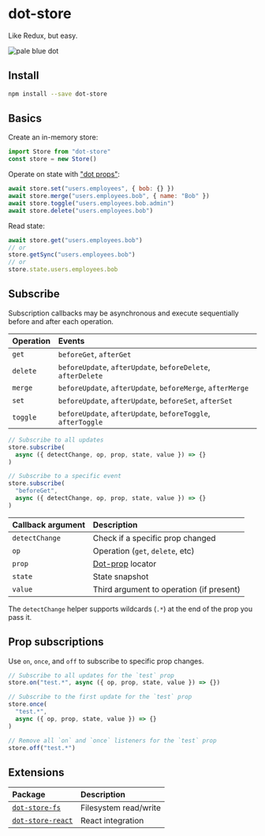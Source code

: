# dot-store

Like Redux, but easy.

![pale blue dot](https://qph.fs.quoracdn.net/main-qimg-347d2c178e6bf511ee5b91e8276c79fa)

## Install

```bash
npm install --save dot-store
```

## Basics

Create an in-memory store:

```js
import Store from "dot-store"
const store = new Store()
```

Operate on state with ["dot props"](https://github.com/debitoor/dot-prop-immutable#readme):

```js
await store.set("users.employees", { bob: {} })
await store.merge("users.employees.bob", { name: "Bob" })
await store.toggle("users.employees.bob.admin")
await store.delete("users.employees.bob")
```

Read state:

```js
await store.get("users.employees.bob")
// or
store.getSync("users.employees.bob")
// or
store.state.users.employees.bob
```

## Subscribe

Subscription callbacks may be asynchronous and execute sequentially before and after each operation.

| Operation | Events                                                       |
| :-------- | :----------------------------------------------------------- |
| `get`     | `beforeGet`, `afterGet`                                      |
| `delete`  | `beforeUpdate`, `afterUpdate`, `beforeDelete`, `afterDelete` |
| `merge`   | `beforeUpdate`, `afterUpdate`, `beforeMerge`, `afterMerge`   |
| `set`     | `beforeUpdate`, `afterUpdate`, `beforeSet`, `afterSet`       |
| `toggle`  | `beforeUpdate`, `afterUpdate`, `beforeToggle`, `afterToggle` |

```js
// Subscribe to all updates
store.subscribe(
  async ({ detectChange, op, prop, state, value }) => {}
)

// Subscribe to a specific event
store.subscribe(
  "beforeGet",
  async ({ detectChange, op, prop, state, value }) => {}
)
```

| Callback argument | Description                                                               |
| :---------------- | :------------------------------------------------------------------------ |
| `detectChange`    | Check if a specific prop changed                                          |
| `op`              | Operation (`get`, `delete`, etc)                                          |
| `prop`            | [Dot-prop](https://github.com/debitoor/dot-prop-immutable#readme) locator |
| `state`           | State snapshot                                                            |
| `value`           | Third argument to operation (if present)                                  |

The `detectChange` helper supports wildcards (`.*`) at the end of the prop you pass it.

## Prop subscriptions

Use `on`, `once`, and `off` to subscribe to specific prop changes.

```js
// Subscribe to all updates for the `test` prop
store.on("test.*", async ({ op, prop, state, value }) => {})

// Subscribe to the first update for the `test` prop
store.once(
  "test.*",
  async ({ op, prop, state, value }) => {}
)

// Remove all `on` and `once` listeners for the `test` prop
store.off("test.*")
```

## Extensions

| Package                                                                                             | Description           |
| :-------------------------------------------------------------------------------------------------- | :-------------------- |
| [`dot-store-fs`](https://github.com/invrs/dot-store/tree/master/packages/dot-store-fs#readme)       | Filesystem read/write |
| [`dot-store-react`](https://github.com/invrs/dot-store/tree/master/packages/dot-store-react#readme) | React integration     |
